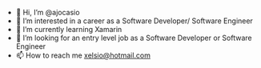 - 👋 Hi, I’m @ajocasio
- 👀 I’m interested in a career as a Software Developer/ Software Engineer
- 🌱 I’m currently learning Xamarin
- 💞️ I’m looking for an entry level job as a Software Developer or Software Engineer
- 📫 How to reach me xelsio@hotmail.com

<!---
ajocasio/ajocasio is a ✨ special ✨ repository because its `README.md` (this file) appears on your GitHub profile.
You can click the Preview link to take a look at your changes.
--->
